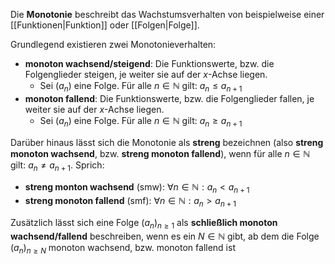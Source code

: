 Die **Monotonie** beschreibt das Wachstumsverhalten von beispielweise einer [[Funktionen|Funktion]] oder [[Folgen|Folge]].

Grundlegend existieren zwei Monotonieverhalten:
- **monoton wachsend/steigend**: Die Funktionswerte, bzw. die Folgenglieder steigen, je weiter sie auf der $x$-Achse liegen.
	- Sei $(a_n)$ eine Folge. Für alle $n\in\mathbb{N}$ gilt: $a_n \le a_{n+1}$
- **monoton fallend**: Die Funktionswerte, bzw. die Folgenglieder fallen, je weiter sie auf der $x$-Achse liegen.
	- Sei $(a_n)$ eine Folge. Für alle $n\in\mathbb{N}$ gilt: $a_n\ge a_{n+1}$

Darüber hinaus lässt sich die Monotonie als **streng** bezeichnen (also **streng monoton wachsend**, bzw. **streng monoton fallend**), wenn für alle $n\in\mathbb{N}$ gilt: $a_n \ne a_{n+1}$. Sprich:
- **streng monton wachsend** (smw): $\forall n\in\mathbb{N}: a_n<a_{n+1}$
- **streng monoton fallend** (smf): $\forall n\in\mathbb{N}:a_n>a_{n+1}$

Zusätzlich lässt sich eine Folge $(a_n)_{n\ge 1}$ als **schließlich monoton wachsend/fallend** beschreiben, wenn es ein $N\in\mathbb{N}$ gibt, ab dem die Folge $(a_n)_{n\ge N}$ monoton wachsend, bzw. monoton fallend ist